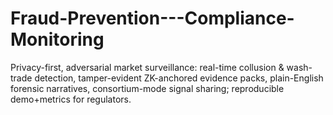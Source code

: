 # Fraud-Prevention---Compliance-Monitoring
Privacy-first, adversarial market surveillance: real-time collusion &amp; wash-trade detection, tamper-evident ZK-anchored evidence packs, plain-English forensic narratives, consortium-mode signal sharing; reproducible demo+metrics for regulators.
